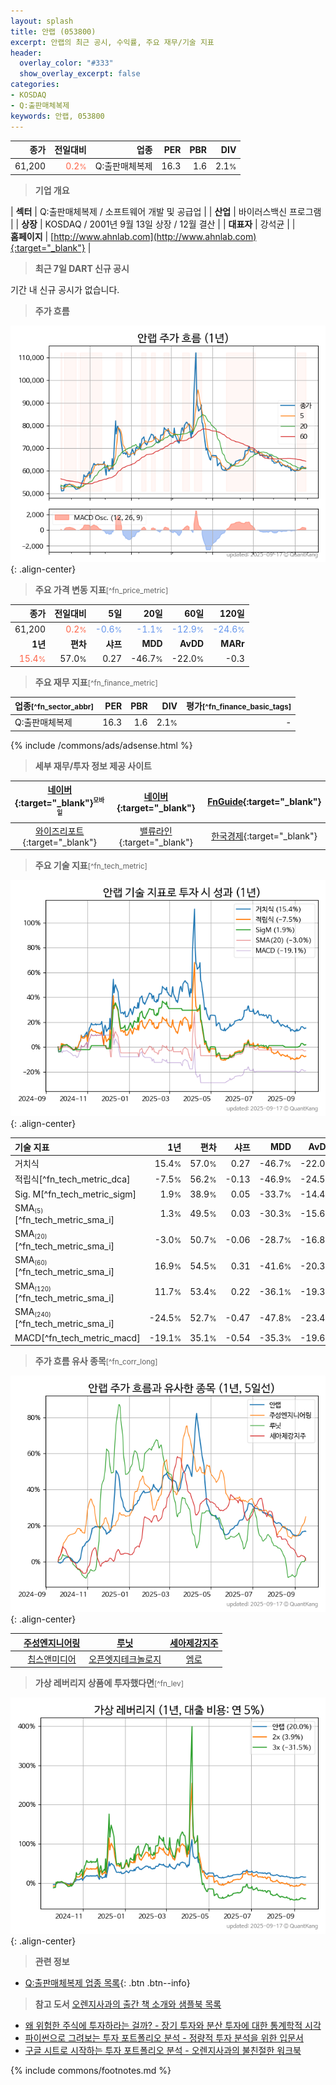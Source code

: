 ```yaml
---
layout: splash
title: 안랩 (053800)
excerpt: 안랩의 최근 공시, 수익률, 주요 재무/기술 지표
header:
  overlay_color: "#333"
  show_overlay_excerpt: false
categories:
- KOSDAQ
- Q:출판매체복제
keywords: 안랩, 053800
---
```


| **종가** | **전일대비** | **업종** | **PER** | **PBR** | **DIV** |
| -------: | -----------: | -------: | ------: | ------: | ------: |
| 61,200 | <span style="color: tomato">0.2<small>%</small></span> | Q:출판매체복제 | 16.3 | 1.6 | 2.1<small>%</small> |

<!-- more -->


> **기업 개요**<a id="company"></a>

| <span style="white-space:nowrap;">**섹터**</span> | Q:출판매체복제 / 소프트웨어 개발 및 공급업 |
| <span style="white-space:nowrap;">**산업**</span> | 바이러스백신 프로그램 |
| <span style="white-space:nowrap;">**상장**</span> | KOSDAQ / 2001년 9월 13일 상장 / 12월 결산 |
| <span style="white-space:nowrap;">**대표자**</span> | 강석균 |
| <span style="white-space:nowrap;">**홈페이지**</span> | [http://www.ahnlab.com](http://www.ahnlab.com){:target="_blank"} |


> **최근 7일 DART 신규 공시**<a id="dart"></a>

기간 내 신규 공시가 없습니다.


> **주가 흐름**<a id="price"></a>

![053800](/stock/images/053800.png){: .align-center}


> **주요 가격 변동 지표**<small>[^fn_price_metric]</small>

| **종가** | **전일대비** | **5일** | **20일** | **60일** | **120일** |
| -------: | -----------: | ------: | -------: | -------: | --------: |
| 61,200 | <span style="color: tomato">0.2<small>%</small></span> | <span style="color: cornflowerblue">-0.6<small>%</small></span> | <span style="color: cornflowerblue">-1.1<small>%</small></span> | <span style="color: cornflowerblue">-12.9<small>%</small></span> | <span style="color: cornflowerblue">-24.6<small>%</small></span> |
| **1년** | **편차** | **샤프** | **MDD** | **AvDD** | **MARr** |
| <span style="color: tomato">15.4<small>%</small></span> | 57.0<small>%</small> | 0.27 | -46.7<small>%</small> | -22.0<small>%</small> | -0.3 |


> **주요 재무 지표**<small>[^fn_finance_metric]</small>

| **업종**<small>[^fn_sector_abbr]</small> | **PER** | **PBR** | **DIV** | **평가**<small>[^fn_finance_basic_tags]</small> |
| :--------------------------------------- | ------: | ------: | ------: | ----------------------------------------------: |
| Q:출판매체복제 | 16.3 | 1.6 | 2.1<small>%</small> | - |



{% include /commons/ads/adsense.html %}

> **세부 재무/투자 정보 제공 사이트**

| [네이버](https://m.stock.naver.com/domestic/stock/053800/finance/summary){:target="_blank"}<sup><small>모바일</small></sup> | [네이버](https://finance.naver.com/item/coinfo.naver?code=053800){:target="_blank"} | [FnGuide](https://comp.fnguide.com/SVO2/ASP/SVD_Invest.asp?gicode=A053800&MenuYn=Y){:target="_blank"} |
| :---: | :---: | :---: |
| [와이즈리포트](https://comp.wisereport.co.kr/company/c1040001.aspx?cmp_cd=053800){:target="_blank"} | [밸류라인](https://www.valueline.co.kr/finance/summary/053800){:target="_blank"} | [한국경제](https://markets.hankyung.com/stock/053800/financial-summary){:target="_blank"} |


> **주요 기술 지표**<small>[^fn_tech_metric]</small>


![053800](/stock/images/053800_tech.png){: .align-center}

| **기술 지표** | **1년** | **편차** | **샤프** | **MDD** | **AvDD** |
| :------------ | ------: | -----------: | -------: | ------: | -------: |
| 거치식 | 15.4<small>%</small> | 57.0<small>%</small> | 0.27 | -46.7<small>%</small> | -22.0<small>%</small> |
| 적립식[^fn_tech_metric_dca] | -7.5<small>%</small> | 56.2<small>%</small> | -0.13 | -46.9<small>%</small> | -24.5<small>%</small> |
| Sig. M[^fn_tech_metric_sigm] | 1.9<small>%</small> | 38.9<small>%</small> | 0.05 | -33.7<small>%</small> | -14.4<small>%</small> |
| SMA<small><sub>(5)</sub></small>[^fn_tech_metric_sma_i] | 1.3<small>%</small> | 49.5<small>%</small> | 0.03 | -30.3<small>%</small> | -15.6<small>%</small> |
| SMA<small><sub>(20)</sub></small>[^fn_tech_metric_sma_i] | -3.0<small>%</small> | 50.7<small>%</small> | -0.06 | -28.7<small>%</small> | -16.8<small>%</small> |
| SMA<small><sub>(60)</sub></small>[^fn_tech_metric_sma_i] | 16.9<small>%</small> | 54.5<small>%</small> | 0.31 | -41.6<small>%</small> | -20.3<small>%</small> |
| SMA<small><sub>(120)</sub></small>[^fn_tech_metric_sma_i] | 11.7<small>%</small> | 53.4<small>%</small> | 0.22 | -36.1<small>%</small> | -19.3<small>%</small> |
| SMA<small><sub>(240)</sub></small>[^fn_tech_metric_sma_i] | -24.5<small>%</small> | 52.7<small>%</small> | -0.47 | -47.8<small>%</small> | -23.4<small>%</small> |
| MACD[^fn_tech_metric_macd] | -19.1<small>%</small> | 35.1<small>%</small> | -0.54 | -35.3<small>%</small> | -19.6<small>%</small> |


> **주가 흐름 유사 종목**<a id="corr"></a><small>[^fn_corr_long]</small>

![053800](/stock/images/053800_corr.png){: .align-center}

|       | [주성엔지니어링](/036930/) | [루닛](/328130/) | [세아제강지주](/003030/) |
| :---: | :------------------------------------: | :------------------------------------: | :------------------------------------: |
|       | [칩스앤미디어](/094360/) | [오픈엣지테크놀로지](/394280/) | [엠로](/058970/) |


> **가상 레버리지 상품에 투자했다면**<a id="2x"></a><small>[^fn_lev]</small>

![053800](/stock/images/053800_2x.png){: .align-center}


> **관련 정보**

- [Q:출판매체복제 업종 목록](/stats/sector/kosdaq_업종_출판매체복제_종목/){: .btn .btn--info}

> **참고 도서** [오렌지사과의 출간 책 소개와 샘플북 목록](https://kongdori.tistory.com/691)

- [왜 위험한 주식에 투자하라는 걸까? - 장기 투자와 분산 투자에 대한 통계학적 시각](https://kongdori.tistory.com/421)
- [파이썬으로 그려보는 투자 포트폴리오 분석  - 정량적 투자 분석을 위한 입문서](https://kongdori.tistory.com/643)
- [구글 시트로 시작하는 투자 포트폴리오 분석 - 오렌지사과의 불친절한 워크북](https://kongdori.tistory.com/449)


{% include commons/footnotes.md %}